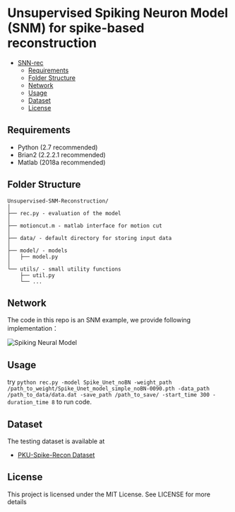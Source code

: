 # Unsupervised Spiking Neuron Model (SNM) for spike-based reconstruction

<!-- @import "[TOC]" {cmd="toc" depthFrom=1 depthTo=6 orderedList=false} -->

<!-- code_chunk_output -->

* [SNN-rec](#snn-rec)
	* [Requirements](#requirements)
	* [Folder Structure](#folder-structure)
	* [Network](#network)
	* [Usage](#usage)
	* [Dataset](#dataset)
	* [License](#license)

<!-- /code_chunk_output -->

## Requirements
* Python (2.7 recommended)
* Brian2 (2.2.2.1 recommended)
* Matlab (2018a recommended)


## Folder Structure
  ```
  Unsupervised-SNM-Reconstruction/
  │
  ├── rec.py - evaluation of the model
  │
  ├── motioncut.m - matlab interface for motion cut
  │
  ├── data/ - default directory for storing input data
  │
  ├── model/ - models
  │   ├── model.py
  │  
  └── utils/ - small utility functions
      ├── util.py
      └── ...
  ```



## Network
The code in this repo is an SNM example, we provide following implementation：

![Spiking Neural Model](https://github.com/Crazyspike/snnrec/blob/master/snn_simple.png?raw=true)

## Usage

try `python rec.py -model Spike_Unet_noBN -weight_path /path_to_weight/Spike_Unet_model_simple_noBN-0090.pth -data_path /path_to_data/data.dat -save_path /path_to_save/ -start_time 300 -duration_time 8` to run code.

## Dataset
The testing dataset is available at
- [PKU-Spike-Recon Dataset](https://www.pkuml.org/resources/pku-spike-recon-dataset.html)
## License
This project is licensed under the MIT License. See  LICENSE for more details
